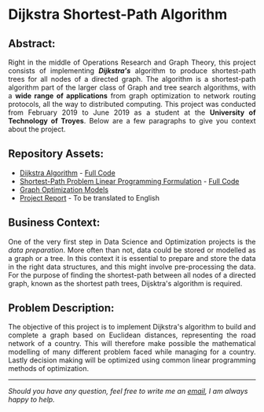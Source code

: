 #  Dijkstra Shortest-Path Algorithm

## Abstract:

<p align="justify">Right in the middle of Operations Research and Graph Theory, this project consists of implementing <i><b>Dijkstra's</b></i> algorithm to produce shortest-path trees for all nodes of a directed graph. The algorithm is a shortest-path algorithm part of the larger class of Graph and tree search algorithms, with a <b>wide range of applications</b> from graph optimization to network routing protocols, all the way to distributed computing. This project was conducted from February 2019 to June 2019 as a student at the <b>University of Technology of Troyes</b>. Below are a few paragraphs to give you context about the project.</p>

## Repository Assets:

- [Dijkstra Algorithm](dijkstra_pre-processing/) - [Full Code](dijkstra_pre-processing/dijkstra_algorithm.bas)
- [Shortest-Path Problem Linear Programming Formulation](dijkstra_pre-processing/linear_programming_formulation/) - [Full Code](dijkstra_pre-processing/linear_programming_formulation/shortest_path_model.mod)
- [Graph Optimization Models](linear_models_ampl/)
- [Project Report](graph_optimization_report.pdf) - To be translated to English

## Business Context:

<p align="justify">One of the very first step in Data Science and Optimization projects is the <i>data preparation</i>. More often than not, data could be stored or modelled as a graph or a tree. In this context it is essential to prepare and store the data in the right data structures, and this might involve pre-processing the data. For the purpose of finding the shortest-path between all nodes of a directed graph, known as the shortest path trees, Dijsktra's algorithm is required.</p>

## Problem Description:

<p align="justify">The objective of this project is to implement Dijkstra's algorithm to build and complete a graph based on Euclidean distances, representing the road network of a country. This will therefore make possible the mathematical modelling of many different problem faced while managing for a country. Lastly decision making will be optimized using common linear programming methods of optimization.</p>

***

<i>Should you have any question, feel free to write me an [email](mailto:mlepicier.msc2022@ivey.ca), I am always happy to help.</i>